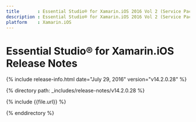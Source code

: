 ```yaml
---
title       : Essential Studio® for Xamarin.iOS 2016 Vol 2 (Service Pack 1)Release Notes
description : Essential Studio® for Xamarin.iOS 2016 Vol 2 (Service Pack 1)Release Notes
platform    : Xamarin.iOS
---
```


# Essential Studio® for Xamarin.iOS Release Notes

{% include release-info.html date="July 29, 2016" version="v14.2.0.28" %} 

{% directory path: _includes/release-notes/v14.2.0.28 %}

{% include {{file.url}} %}

{% enddirectory %}